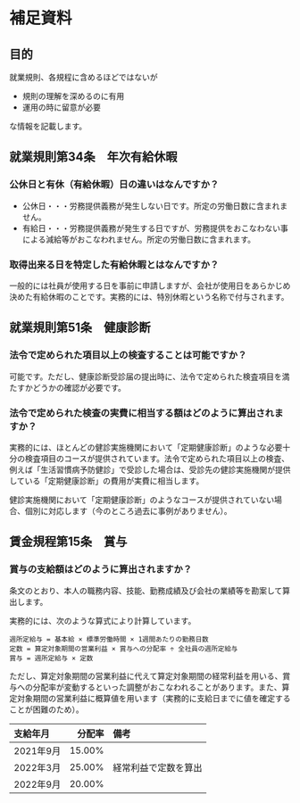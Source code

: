 # 補足資料

## 目的

就業規則、各規程に含めるほどではないが

- 規則の理解を深めるのに有用
- 運用の時に留意が必要

な情報を記載します。

## 就業規則第34条　年次有給休暇

### 公休日と有休（有給休暇）日の違いはなんですか？

- 公休日・・・労務提供義務が発生しない日です。所定の労働日数に含まれません。
- 有給日・・・労務提供義務が発生する日ですが、労務提供をおこなわない事による減給等がおこなわれません。所定の労働日数に含まれます。

### 取得出来る日を特定した有給休暇とはなんですか？

一般的には社員が使用する日を事前に申請しますが、会社が使用日をあらかじめ決めた有給休暇のことです。実務的には、特別休暇という名称で付与されます。

## 就業規則第51条　健康診断

### 法令で定められた項目以上の検査することは可能ですか？

可能です。ただし、健康診断受診届の提出時に、法令で定められた検査項目を満たすかどうかの確認が必要です。

### 法令で定められた検査の実費に相当する額はどのように算出されますか？

実務的には、ほとんどの健診実施機関において「定期健康診断」のような必要十分の検査項目のコースが提供されています。法令で定められた項目以上の検査、例えば「生活習慣病予防健診」で受診した場合は、受診先の健診実施機関が提供している「定期健康診断」の費用が実費に相当します。

健診実施機関において「定期健康診断」のようなコースが提供されていない場合、個別に対応します（今のところ過去に事例がありません）。

## 賃金規程第15条　賞与

### 賞与の支給額はどのように算出されますか？

条文のとおり、本人の職務内容、技能、勤務成績及び会社の業績等を勘案して算出します。

実務的には、次のような算式により計算しています。

```
週所定給与 = 基本給 × 標準労働時間 × 1週間あたりの勤務日数
定数 = 算定対象期間の営業利益 × 賞与への分配率 ÷ 全社員の週所定給与
賞与 = 週所定給与 × 定数
```

ただし、算定対象期間の営業利益に代えて算定対象期間の経常利益を用いる、賞与への分配率が変動するといった調整がおこなわれることがあります。また、算定対象期間の営業利益に概算値を用います（実務的に支給日までに値を確定することが困難のため）。

| 支給年月  | 分配率 | 備考                 |
| :-------- | -----: | :------------------- |
| 2021年9月 | 15.00% |                      |
| 2022年3月 | 25.00% | 経常利益で定数を算出 |
| 2022年9月 | 20.00% |                      |
